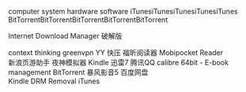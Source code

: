 



computer system  hardware software 
iTunesiTunesiTunesiTunesiTunes
BitTorrentBitTorrentBitTorrentBitTorrentBitTorrent

Internet Download Manager 破解版 

context thinking
greenvpn 
YY
快压
福昕阅读器 
Mobipocket Reader  
新浪页游助手
夜神模拟器 
Kindle 
迅雷7 
腾讯QQ
calibre 64bit - E-book management
BitTorrent 
暴风影音5 
百度网盘  
Kindle DRM Removal 
iTunes 
